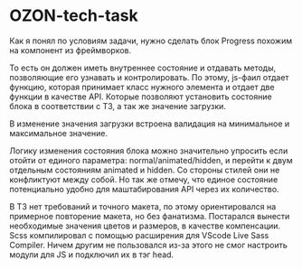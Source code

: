# OZON-tech-task

Как я понял по условиям задачи, нужно сделать блок Progress похожим на компонент из фреймворков.  

То есть он должен иметь внутреннее состояние и отдавать методы, позволяющие его узнавать и контролировать. По этому, js-фаил отдает функцию, которая принимает класс нужного элемента и отдает две функции в качестве API. Которые позволяют установить состояние блока в соответствии с ТЗ, а так же значение загрузки.

В изменение значения загрузки встроена валидация на минимальное и максимальное значение.

Логику изменения состояния блока можно значительно упросить если отойти от единого параметра: normal/animated/hidden, и перейти к двум отдельным состояниям animated и hidden. Со стороны стилей они не конфликтуют между собой. Но так же отмечу, что единое состояние потенциально удобно для маштабирования API через их количество.

В ТЗ нет требований и точного макета, по этому ориентировался на примерное повторение макета, но без фанатизма. Постарался вынести необходимые значения цветов и размеров, в качестве компенсации.  
Scss компилировал с помощью расширения для VScode Live Sass Compiler. Ничем другим не пользовался из-за этого не смог настроить модули для JS и подключил их в тэг head.  
